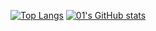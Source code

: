 [![Top Langs](https://github-readme-stats.vercel.app/api/top-langs/?username=sterben-01&theme=dark&layout=compact)](https://github.com/anuraghazra/github-readme-stats)
[![01's GitHub stats](https://github-readme-stats.vercel.app/api?username=sterben-01&count_private=true)](https://github.com/sterben-01/github-readme-stats)
